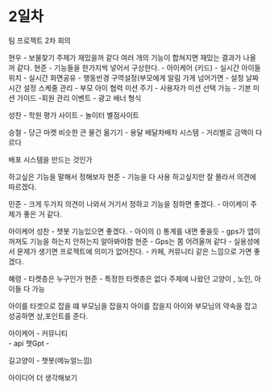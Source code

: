 # 2일차
팀 프로젝트 2차 회의

현우  - 보물찾기 주제가 재밌을꺼 같다
 	여러 개의 기능이 합쳐지면  재밌는 결과가 나올꺼 같다.
현준 - 기능들을 한가지씩 넣어서 구상한다.
	- 아이케어 (키드)
	- 실시간 아이들 위치 
	- 실시간 화면공유
	- 행동반경 구역설정(부모에게 알림 가게 넘어가면
	- 설정 날짜 시간 설정 스케줄 관리
	- 부모 아이 협력 미션 주기 
	- 사용자가 미션 선택 가능
	- 기본 미션 가이드
	-회원 관리 이벤트
	- 광고 배너 형식 

성찬 - 학원 평가 사이트
     - 놀이터 별점사이트

승철  - 당근 마켓 비슷한 큰 물건 옮기기 
	- 용달 배달차배차 시스템
	- 거리별로 금액이 다르다


배포 시스템을 만드는 것인가

하고싶은 기능을 말해서 정해보자
현준 - 기능을 다 사용 하고싶지만 잘 몰라서 의견에 따르겠다.

민준 - 크게 두가지 의견이 나와서 거기서 정하고 기능을 정하면 좋겠다.
	- 아이케이 주제가 좋은 거 같다.
 
아이케어 
성찬
	- 챗봇 기능있으면 좋겠다.
	- 아이의 () 통계를 내면 좋을듯 
		- gps가 앱이 꺼져도 기능을 하는지 안하는지 알아봐야함
현준
	- Gps는 쫌 어려울꺼 같다
	- 실용성에서 문제가 생기면 프로젝트에 의미가 없어진다.
	- 카페, 커뮤니티 같은 느낌으로 가면 좋겠다.
	
혜령 
	- 타켓층은 누구인가
현준 
	- 특정한 타켓층은 없다 주제에 나왔던 고양이 , 노인, 아이들  다 가능


아이를 타겟으로 잡을 떄 부모님을 잡을지 아이를 잡을지
아이와 부모님의 약속을 잡고 성공하면 상,포인트를 준다.



아이케어
	- 커뮤니티 	
	- api 챗Gpt 
	-

길고양이
	- 챗봇(메뉴얼느낌)


아이디어  더 생각해보기
